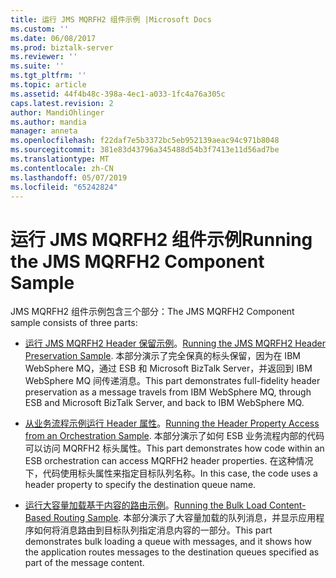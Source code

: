 ```yaml
---
title: 运行 JMS MQRFH2 组件示例 |Microsoft Docs
ms.custom: ''
ms.date: 06/08/2017
ms.prod: biztalk-server
ms.reviewer: ''
ms.suite: ''
ms.tgt_pltfrm: ''
ms.topic: article
ms.assetid: 44f4b48c-398a-4ec1-a033-1fc4a76a305c
caps.latest.revision: 2
author: MandiOhlinger
ms.author: mandia
manager: anneta
ms.openlocfilehash: f22daf7e5b3372bc5eb952139aeac94c971b8048
ms.sourcegitcommit: 381e83d43796a345488d54b3f7413e11d56ad7be
ms.translationtype: MT
ms.contentlocale: zh-CN
ms.lasthandoff: 05/07/2019
ms.locfileid: "65242824"
---
```

# <a name="running-the-jms-mqrfh2-component-sample"></a><span data-ttu-id="c44c1-102">运行 JMS MQRFH2 组件示例</span><span class="sxs-lookup"><span data-stu-id="c44c1-102">Running the JMS MQRFH2 Component Sample</span></span>
<span data-ttu-id="c44c1-103">JMS MQRFH2 组件示例包含三个部分：</span><span class="sxs-lookup"><span data-stu-id="c44c1-103">The JMS MQRFH2 Component sample consists of three parts:</span></span>  
  
-   <span data-ttu-id="c44c1-104">[运行 JMS MQRFH2 Header 保留示例](../esb-toolkit/running-the-jms-mqrfh2-header-preservation-sample.md)。</span><span class="sxs-lookup"><span data-stu-id="c44c1-104">[Running the JMS MQRFH2 Header Preservation Sample](../esb-toolkit/running-the-jms-mqrfh2-header-preservation-sample.md).</span></span> <span data-ttu-id="c44c1-105">本部分演示了完全保真的标头保留，因为在 IBM WebSphere MQ，通过 ESB 和 Microsoft BizTalk Server，并返回到 IBM WebSphere MQ 间传递消息。</span><span class="sxs-lookup"><span data-stu-id="c44c1-105">This part demonstrates full-fidelity header preservation as a message travels from IBM WebSphere MQ, through ESB and Microsoft BizTalk Server, and back to IBM WebSphere MQ.</span></span>  
  
-   <span data-ttu-id="c44c1-106">[从业务流程示例运行 Header 属性](../esb-toolkit/running-the-header-property-access-from-an-orchestration-sample.md)。</span><span class="sxs-lookup"><span data-stu-id="c44c1-106">[Running the Header Property Access from an Orchestration Sample](../esb-toolkit/running-the-header-property-access-from-an-orchestration-sample.md).</span></span> <span data-ttu-id="c44c1-107">本部分演示了如何 ESB 业务流程内部的代码可以访问 MQRFH2 标头属性。</span><span class="sxs-lookup"><span data-stu-id="c44c1-107">This part demonstrates how code within an ESB orchestration can access MQRFH2 header properties.</span></span> <span data-ttu-id="c44c1-108">在这种情况下，代码使用标头属性来指定目标队列名称。</span><span class="sxs-lookup"><span data-stu-id="c44c1-108">In this case, the code uses a header property to specify the destination queue name.</span></span>  
  
-   <span data-ttu-id="c44c1-109">[运行大容量加载基于内容的路由示例](../esb-toolkit/running-the-bulk-load-content-based-routing-sample.md)。</span><span class="sxs-lookup"><span data-stu-id="c44c1-109">[Running the Bulk Load Content-Based Routing Sample](../esb-toolkit/running-the-bulk-load-content-based-routing-sample.md).</span></span> <span data-ttu-id="c44c1-110">本部分演示了大容量加载的队列消息，并显示应用程序如何将消息路由到目标队列指定消息内容的一部分。</span><span class="sxs-lookup"><span data-stu-id="c44c1-110">This part demonstrates bulk loading a queue with messages, and it shows how the application routes messages to the destination queues specified as part of the message content.</span></span>